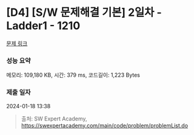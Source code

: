 # [D4] [S/W 문제해결 기본] 2일차 - Ladder1 - 1210 

[문제 링크](https://swexpertacademy.com/main/code/problem/problemDetail.do?contestProbId=AV14ABYKADACFAYh) 

### 성능 요약

메모리: 109,180 KB, 시간: 379 ms, 코드길이: 1,223 Bytes

### 제출 일자

2024-01-18 13:38



> 출처: SW Expert Academy, https://swexpertacademy.com/main/code/problem/problemList.do